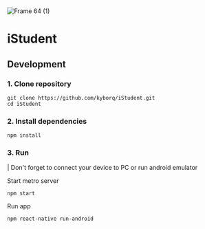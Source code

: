 <div align="center">
  <img src="https://user-images.githubusercontent.com/52314985/188461536-ce1eae1e-e61b-485a-a4bb-8a2c1475b882.png" alt="" />
</div>

<div align="center">
  <img src="https://img.shields.io/github/license/kyborq/iStudent" alt="" />
  <img src="https://img.shields.io/github/last-commit/kyborq/iStudent" alt="" />
  <img src="https://img.shields.io/github/stars/kyborq/iStudent" alt="" />
  <img src="https://img.shields.io/github/issues/kyborq/iStudent" alt="" />
</div>

![Frame 64 (1)](https://user-images.githubusercontent.com/52314985/190591571-fbe0114c-e0b8-42c7-822e-61eae7cd1067.png)

# iStudent

## Development

### 1. Clone repository

```
git clone https://github.com/kyborq/iStudent.git
cd iStudent
```

### 2. Install dependencies

```
npm install
```

### 3. Run

| Don't forget to connect your device to PC or run android emulator 

Start metro server

```
npm start
```

Run app

```
npm react-native run-android
```
